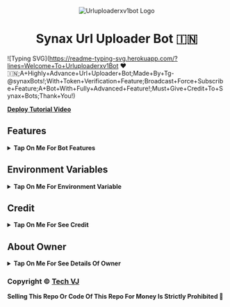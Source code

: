 <p align="center">
  <img src="https://graph.org/file/41c24a9826bfd8c2a1011.jpg" alt="Urluploaderxv1bot Logo">
</p>
<h1 align="center">
  Synax Url Uploader Bot 🇮🇳
</h1>



![Typing SVG](https://readme-typing-svg.herokuapp.com/?lines=Welcome+To+Urluploaderxv1Bot ❤️🇮🇳;A+Highly+Advance+Url+Uploader+Bot;Made+By+Tg-@synaxBots!;With+Token+Verification+Feature;Broadcast+Force+Subscribe+Feature;A+Bot+With+Fully+Advanced+Feature!;Must+Give+Credit+To+Synax+Bots;Thank+You!)
</p>

<b>[Deploy Tutorial Video](https://t.me/synaxbots)</b>


## Features

<b><details><summary>Tap On Me For Bot Features</summary>
 
- [x] Upload HTTP/HTTPS as File/Video to Telegram.
- [x] Upload YouTube & Google Drive Link and much more..
- [x] Upload zee5, sony.live, voot and much more..
- [x] Permanent thumbnail Support.
- [x] Broadcast & Force Subscribe Feature Added
- [x] Token Verification Feature Added [ Premium Feature] 
- [x] Custom Start Message With Picture And Buttons


</b>
</details>

## Environment Variables

<b><details><summary>Tap On Me For Environment Variable</summary>

- `TECH_VJ_API_ID` : Get From [my.telegram.org](https://my.telegram.org)
- `TECH_VJ_API_HASH` : Get From [my.telegram.org](https://my.telegram.org)
- `TECH_VJ_BOT_TOKEN` : Get From [BotFather](https://telegram.me/BotFather)
- `TECH_VJ_BOT_USERNAME` : Your Bot Username Without @
- `TECH_VJ_DB_URI` : Mongodb Database Url For Main Bot [Tutorial Watch Here](https://t.me/synaxnetwork)
- `TECH_VJ_OWNER_ID` : It mean Admin/Owner Id For Broadcasting Message.
- `TECH_VJ_LOG_CHANNEL` : Log channel id start with -100xxxxxx
- `TECH_VJ_UPDATES_CHANNEL` : Update channel id start with -100xxxxxx
- `TECH_VJ` : True if you want token verification else False
- `TECH_VJ_URL` : Your Shortner Domain Url Without https://
- `TECH_VJ_API` : Your Shortner Api
- `TECH_VJ_TUTORIAL` : Your How To Open Link of Shortner

Heroku BuildPack :-
- `https://github.com/jonathanong/heroku-buildpack-ffmpeg-latest`

</b>
</details>

## Credit

<b><details><summary>Tap On Me For See Credit</summary>

💝 Credit Goes To [Clinton Abraham](https://github.com/Clinton-Abraham) For Repository.

🖍️ The Token Verification System & Force Subscribe Is Added By [Tech VJ](https://telegram.me/Kingvj01) So Don't Forgot To Give Credit

💖 And Thank You So Much To All Who Help In This Journey 💕

Copyright ©️ [Tech VJ](https://telegram.me/synaxnetwork)

</b>
</details>

## About Owner 

<b><details><summary>Tap On Me For See Details Of Owner</summary>

- Telegram Channel : [VJ Botz](https://telegram.me/synaxbots)
- Contact Link : [King VJ](https://telegram.me/sanatanisynax)
- Instagram Id Link : [Tech VJ](https://instagram.com/sanatanisynax)

</b>
</details>


### Copyright ©️ [Tech VJ](https://telegram.me/sanatanisynax)

<b>Selling This Repo Or Code Of This Repo For Money Is Strictly Prohibited 🚫</b>

